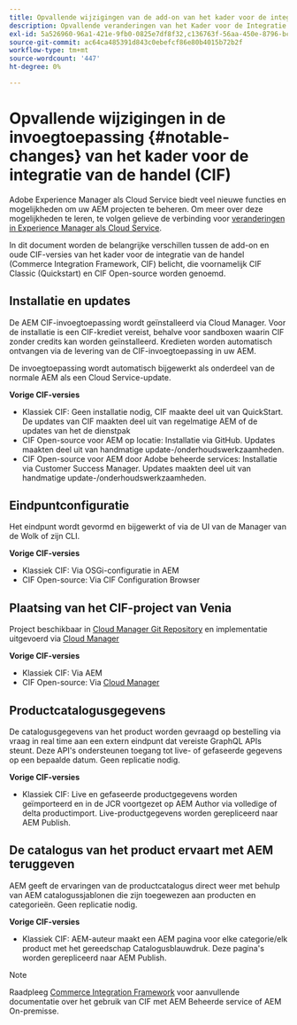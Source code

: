 ```yaml
---
title: Opvallende wijzigingen van de add-on van het kader voor de integratie van de handel (CIF)
description: Opvallende veranderingen van het Kader voor de Integratie van de Handel (CIF) in vergelijking met de oude CIF-versies.
exl-id: 5a526960-96a1-421e-9fb0-0825e7df8f32,c136763f-56aa-450e-8796-bc84bf6c205d
source-git-commit: ac64ca485391d843c0ebefcf86e80b4015b72b2f
workflow-type: tm+mt
source-wordcount: '447'
ht-degree: 0%

---
```


# Opvallende wijzigingen in de invoegtoepassing {#notable-changes} van het kader voor de integratie van de handel (CIF)

Adobe Experience Manager als Cloud Service biedt veel nieuwe functies en mogelijkheden om uw AEM projecten te beheren. Om meer over deze mogelijkheden te leren, te volgen gelieve de verbinding voor [veranderingen in Experience Manager als Cloud Service](/help/release-notes/aem-cloud-changes.md).

In dit document worden de belangrijke verschillen tussen de add-on en oude CIF-versies van het kader voor de integratie van de handel (Commerce Integration Framework, CIF) belicht, die voornamelijk CIF Classic (Quickstart) en CIF Open-source worden genoemd.

## Installatie en updates

De AEM CIF-invoegtoepassing wordt geïnstalleerd via Cloud Manager. Voor de installatie is een CIF-krediet vereist, behalve voor sandboxen waarin CIF zonder credits kan worden geïnstalleerd. Kredieten worden automatisch ontvangen via de levering van de CIF-invoegtoepassing in uw AEM.

De invoegtoepassing wordt automatisch bijgewerkt als onderdeel van de normale AEM als een Cloud Service-update.

**Vorige CIF-versies**

* Klassiek CIF: Geen installatie nodig, CIF maakte deel uit van QuickStart. De updates van CIF maakten deel uit van regelmatige AEM of de updates van het de dienstpak
* CIF Open-source voor AEM op locatie: Installatie via GitHub. Updates maakten deel uit van handmatige update-/onderhoudswerkzaamheden.
* CIF Open-source voor AEM door Adobe beheerde services: Installatie via Customer Success Manager. Updates maakten deel uit van handmatige update-/onderhoudswerkzaamheden.

## Eindpuntconfiguratie

Het eindpunt wordt gevormd en bijgewerkt of via de UI van de Manager van de Wolk of zijn CLI.

**Vorige CIF-versies**

* Klassiek CIF: Via OSGi-configuratie in AEM
* CIF Open-source: Via CIF Configuration Browser

## Plaatsing van het CIF-project van Venia

Project beschikbaar in [Cloud Manager Git Repository](https://experienceleague.adobe.com/docs/experience-manager-cloud-service/implementing/managing-code/integrating-with-git.html) en implementatie uitgevoerd via [Cloud Manager](https://experienceleague.adobe.com/docs/experience-manager-cloud-service/implementing/deploying/overview.html)

**Vorige CIF-versies**

* Klassiek CIF: Via AEM
* CIF Open-source: Via [Cloud Manager](https://experienceleague.adobe.com/docs/experience-manager-cloud-manager/using/introduction-to-cloud-manager.html)

## Productcatalogusgegevens

De catalogusgegevens van het product worden gevraagd op bestelling via vraag in real time aan een extern eindpunt dat vereiste GraphQL APIs steunt. Deze API&#39;s ondersteunen toegang tot live- of gefaseerde gegevens op een bepaalde datum. Geen replicatie nodig.

**Vorige CIF-versies**

* Klassiek CIF: Live en gefaseerde productgegevens worden geïmporteerd en in de JCR voortgezet op AEM Author via volledige of delta productimport. Live-productgegevens worden gerepliceerd naar AEM Publish.

## De catalogus van het product ervaart met AEM teruggeven

AEM geeft de ervaringen van de productcatalogus direct weer met behulp van AEM catalogussjablonen die zijn toegewezen aan producten en categorieën. Geen replicatie nodig.

**Vorige CIF-versies**

* Klassiek CIF: AEM-auteur maakt een AEM pagina voor elke categorie/elk product met het gereedschap Catalogusblauwdruk. Deze pagina&#39;s worden gerepliceerd naar AEM Publish.

>[!NOTE]
>
>Raadpleeg [Commerce Integration Framework](https://www.adobe.io/apis/experiencecloud/commerce-integration-framework/getting-started.html) voor aanvullende documentatie over het gebruik van CIF met AEM Beheerde service of AEM On-premisse.
